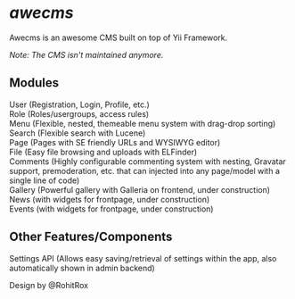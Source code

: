 *awecms*
=========================

Awecms is an awesome CMS built on top of Yii Framework.

*Note: The CMS isn't maintained anymore.*

Modules
--------------
User (Registration, Login, Profile, etc.)  
Role (Roles/usergroups, access rules)  
Menu (Flexible, nested, themeable menu system with drag-drop sorting)  
Search (Flexible search with Lucene)  
Page (Pages with SE friendly URLs and WYSIWYG editor)  
File (Easy file browsing and uploads with ELFinder)  
Comments (Highly configurable commenting system with nesting, Gravatar support, premoderation, etc. that can injected into any page/model with a single line of code)  
Gallery (Powerful gallery with Galleria on frontend, under construction)  
News (with widgets for frontpage, under construction)  
Events (with widgets for frontpage, under construction)  


Other Features/Components
-----------------
Settings API (Allows easy saving/retrieval of settings within the app, also automatically shown in admin backend)



Design by @RohitRox


